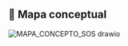 ## 🧷 Mapa conceptual

![MAPA_CONCEPTO_SOS drawio](https://github.com/user-attachments/assets/272bd2f0-6ade-4589-82bb-cadea519eb47)
